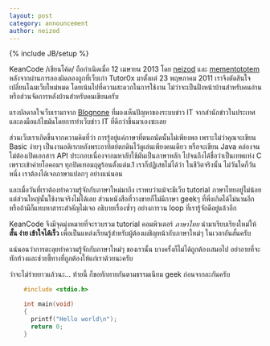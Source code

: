 ```yaml
---
layout: post
category: announcement
author: neizod
---
```

{% include JB/setup %}

KeanCode /เขียนโค้ด/ ถือกำเนิดเมื่อ 12 เมษายน 2013 โดย [neizod](https://twitter.com/neizod) และ [mementototem](https://twitter.com/mementototem) หลังจากผ่านการลองผิดลองถูกที่เว็บเก่า Tutor0x มาตั้งแต่ 23 พฤษภาคม 2011 เราจึงตัดสินใจเปลี่ยนโฉมเว็บใหม่หมด โดยเน้นไปที่ความสะดวกในการใช้งาน ไม่ว่าจะเป็นฝั่งหน้าบ้านสำหรับคนอ่าน หรือส่วนจัดการหลังบ้านสำหรับคนเขียนครับ

แรงบัลดาลใจเว็บเรามาจาก [Blognone](http://blognone.com) ที่มองเห็นปัญหาของระบบข่าว IT จากสำนักข่าวในประเทศ และลงมือแก้ไขมันโดยการทำเว็บข่าว IT ที่ดีกว่าขึ้นมาเองซะเลย

ส่วนเว็บเราเกิดขึ้นจากความคิดที่ว่า การรู้อยู่แค่ภาษาที่ตนถนัดนั้นไม่เพียงพอ เพราะไม่ว่าคุณจะเขียน Basic ง่ายๆ เป็นงานอดิเรกหลังพระอาทิตย์ตกดินไว้ดูเล่นเพียงคนเดียว หรือจะเขียน Java คล่องจนไม่ต้องเปิดเอกสาร API ประกอบเนื่องจากมหาลัยใช้มันเป็นภาษาหลัก ไปจนถึงได้ชื่อว่าเป็นเทพแห่ง C เพราะเข้าค่ายโอคอมฯ ทุกปิดเทอมฤดูร้อนตั้งแต่ม.1 เราก็ปฏิเสธไม่ได้ว่า ในชีวิตจริงนั้น ไม่วันใดก็วันหนึ่ง เราต้องได้เจอภาษาแปลกๆ อย่างแน่นอน

และเมื่อวันที่เราต้องทำความรู้จักกับภาษาใหม่มาถึง เราพบว่าแม้จะมีเว็บ tutorial ภาษาไทยอยู่ไม่น้อย แต่ส่วนใหญ่นั้นใช้งานจริงไม่ได้เลย ส่วนหนังสือที่วางขายก็ไม่มีภาษา geekๆ ที่พึ่งเกิดได้ไม่นานอีก หรือถ้ามีก็แทบหาสาระสำคัญไม่เจอ อธิบายเรื่องซ้ำๆ อย่างการวน loop ที่เรารู้จักดีอยู่แล้วอีก

KeanCode จึงมีจุดมุ่งหมายที่จะรวบรวม tutorial คอมพิวเตอร์ *ภาษาไทย* นำมาเรียบเรียงใหม่ให้ **สั้น ง่าย เข้าใจได้เร็ว** เพื่อเป็นแหล่งเรียนรู้สำหรับผู้ต้องเผชิญหน้ากับภาษาใหม่ๆ ในเวลาอันสั้นครับ

แน่นอนว่าการตะลุยทำความรู้จักกับภาษาใหม่ๆ ของเรานั้น บางครั้งก็ไม่ได้ถูกต้องเสมอไป อย่าอายที่จะทักท้วงและช่วยชี้ทางที่ถูกต้องให้แก่เราด้วยนะครับ

ว่าจะไม่ร่ายยาวแล้วนะ... ท้ายนี้ ก็ขอทักทายกันตามธรรมเนียม geek ก่อนจากละกันครับ

```c
    #include <stdio.h>

    int main(void)
    {
      printf("Hello world\n");
      return 0;
    }
```
